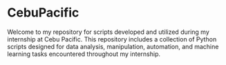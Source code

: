 # CebuPacific
Welcome to my repository for scripts developed and utilized during my internship at Cebu Pacific. This repository includes a collection of Python scripts designed for data analysis, manipulation, automation, and machine learning tasks encountered throughout my internship.
